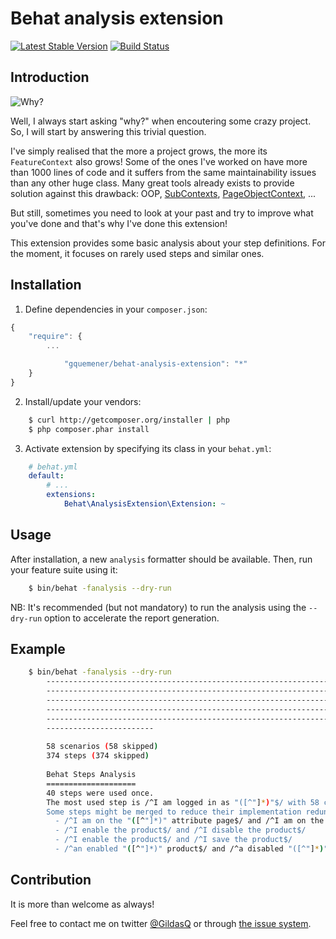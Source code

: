 Behat analysis extension
========================

[![Latest Stable Version](https://poser.pugx.org/gquemener/behat-analysis-extension/v/stable.png)](https://packagist.org/packages/gquemener/behat-analysis-extension)
[![Build Status](https://travis-ci.org/gquemener/behat-analysis-extension.png?branch=master)](https://travis-ci.org/gquemener/behat-analysis-extension)

Introduction
------------
![Why?](http://amiechristo.files.wordpress.com/2013/06/how-i-met-your-mother-barney-why.gif)

Well, I always start asking "why?" when encoutering some crazy project.
So, I will start by answering this trivial question.

I've simply realised that the more a project grows, the more its `FeatureContext` also grows!
Some of the ones I've worked on have more than 1000 lines of code and it suffers from the same maintainability issues than any other huge class.
Many great tools already exists to provide solution against this drawback: OOP, [SubContexts](http://docs.behat.org/guides/4.context.html#using-subcontexts), [PageObjectContext](https://github.com/sensiolabs/BehatPageObjectExtension), ...

But still, sometimes you need to look at your past and try to improve what you've done and that's why I've done this extension!

This extension provides some basic analysis about your step definitions.
For the moment, it focuses on rarely used steps and similar ones.

Installation
------------

1. Define dependencies in your `composer.json`:

``` javascript
{
    "require": {
        ...

            "gquemener/behat-analysis-extension": "*"
    }
}
```

2. Install/update your vendors:

``` bash
    $ curl http://getcomposer.org/installer | php
    $ php composer.phar install
```

3. Activate extension by specifying its class in your ``behat.yml``:

``` yaml
    # behat.yml
    default:
        # ...
        extensions:
            Behat\AnalysisExtension\Extension: ~
```

Usage
----

After installation, a new `analysis` formatter should be available.
Then, run your feature suite using it:

``` bash
    $ bin/behat -fanalysis --dry-run
```

NB: It's recommended (but not mandatory) to run the analysis using the `--dry-run` option to accelerate the report generation.

Example
-------

```bash
    $ bin/behat -fanalysis --dry-run
        ---------------------------------------------------------------------- 70
        ---------------------------------------------------------------------- 140
        ---------------------------------------------------------------------- 210
        ---------------------------------------------------------------------- 280
        ---------------------------------------------------------------------- 350
        ------------------------
        
        58 scenarios (58 skipped)
        374 steps (374 skipped)
        
        Behat Steps Analysis
        ====================
        40 steps were used once.
        The most used step is /^I am logged in as "([^"]*)"$/ with 58 calls.
        Some steps might be merged to reduce their implementation redundancy:
          - /^I am on the "([^"]*)" attribute page$/ and /^I am on the "([^"]*)" product page$/
          - /^I enable the product$/ and /^I disable the product$/
          - /^I enable the product$/ and /^I save the product$/
          - /^an enabled "([^"]*)" product$/ and /^a disabled "([^"]*)" product$/
```

Contribution
------------
It is more than welcome as always!

Feel free to contact me on twitter [@GildasQ](http://www.twitter.com/GildasQ) or through [the issue system](https://github.com/gquemener/behat-analysis-extension/issues/new).
